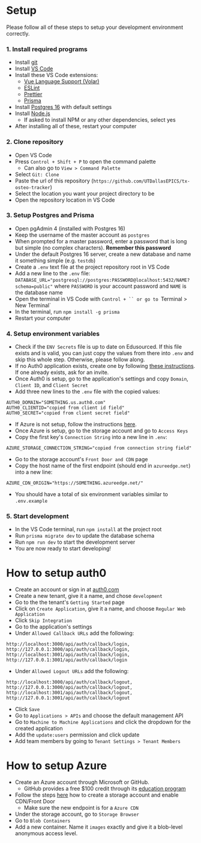 # Setup

Please follow all of these steps to setup your development environment correctly.

### 1. Install required programs

- Install [git](https://git-scm.com/)
- Install [VS Code](https://code.visualstudio.com/)
- Install these VS Code extensions:
  - [Vue Language Support (Volar)](https://marketplace.visualstudio.com/items?itemName=Vue.volar)
  - [ESLint](https://marketplace.visualstudio.com/items?itemName=dbaeumer.vscode-eslint)
  - [Prettier](https://marketplace.visualstudio.com/items?itemName=esbenp.prettier-vscode)
  - [Prisma](https://marketplace.visualstudio.com/items?itemName=Prisma.prisma)
- Install [Postgres 16](https://www.postgresql.org/download/) with default settings
- Install [Node.js](https://nodejs.org/en)
  - If asked to install NPM or any other dependencies, select yes
- After installing all of these, restart your computer

### 2. Clone repository

- Open VS Code
- Press `Control + Shift + P` to open the command palette
  - Can also go to `View > Command Palette`
- Select `Git: Clone`
- Paste the url of this repository (`https://github.com/UTDallasEPICS/tx-osteo-tracker`)
- Select the location you want your project directory to be
- Open the repository location in VS Code

### 3. Setup Postgres and Prisma

- Open pgAdmin 4 (installed with Postgres 16)
- Keep the username of the master account as `postgres`
- When prompted for a master password, enter a password that is long but simple (no complex characters). **Remember this password**
- Under the default Postgres 16 server, create a new database and name it something simple (e.g. `testdb`)
- Create a `.env` text file at the project repository root in VS Code
- Add a new line to the `.env` file: `DATABASE_URL="postgresql://postgres:PASSWORD@localhost:5432/NAME?schema=public"` where `PASSWORD` is your account password and `NAME` is the database name
- Open the terminal in VS Code with `Control + `` or go to `Terminal > New Terminal`
- In the terminal, run `npm install -g prisma`
- Restart your computer

### 4. Setup environment variables

- Check if the `ENV Secrets` file is up to date on Edusourced. If this file exists and is valid, you can just copy the values from there into `.env` and skip this whole step. Otherwise, please follow along.
- If no Auth0 application exists, create one by following [these instructions](#how-to-setup-auth0). If one already exists, ask for an invite.
- Once Auth0 is setup, go to the application's settings and copy `Domain`, `Client ID`, and `Client Secret`
- Add three new lines to the `.env` file with the copied values:

```
AUTH0_DOMAIN="SOMETHING.us.auth0.com"
AUTH0_CLIENTID="copied from client id field"
AUTH0_SECRET="copied from client secret field"
```

- If Azure is not setup, follow the instructions [here](#how-to-setup-azure).
- Once Azure is setup, go to the storage account and go to `Access Keys`
- Copy the first key's `Connection String` into a new line in `.env`:

```
AZURE_STORAGE_CONNECTION_STRING="copied from connection string field"
```

- Go to the storage account's `Front Door and CDN` page
- Copy the host name of the first endpoint (should end in `azureedge.net`) into a new line:

```
AZURE_CDN_ORIGIN="https://SOMETHING.azureedge.net/"
```

- You should have a total of six environment variables similar to `.env.example`

### 5. Start development

- In the VS Code terminal, run `npm install` at the project root
- Run `prisma migrate dev` to update the database schema
- Run `npm run dev` to start the development server
- You are now ready to start developing!

# How to setup auth0

- Create an account or sign in at [auth0.com](https://auth0.com/)
- Create a new tenant, give it a name, and chose `development`
- Go to the the tenant's `Getting Started` page
- Click on `Create Application`, give it a name, and choose `Regular Web Application`
- Click `Skip Integration`
- Go to the application's settings
- Under `Allowed Callback URLs` add the following:

```
http://localhost:3000/api/auth/callback/login,
http://127.0.0.1:3000/api/auth/callback/login,
http://localhost:3001/api/auth/callback/login,
http://127.0.0.1:3001/api/auth/callback/login
```

- Under `Allowed Logout URLs` add the following:

```
http://localhost:3000/api/auth/callback/logout,
http://127.0.0.1:3000/api/auth/callback/logout,
http://localhost:3001/api/auth/callback/logout,
http://127.0.0.1:3001/api/auth/callback/logout
```

- Click `Save`
- Go to `Applications > APIs` and choose the default management API
- Go to `Machine to Machine Applications` and click the dropdown for the created application
- Add the `update:users` permission and click update
- Add team members by going to `Tenant Settings > Tenant Members`

# How to setup Azure

- Create an Azure account through Microsoft or GitHub.
  - GitHub provides a free $100 credit through its [education program](https://education.github.com/)
- Follow the steps [here](https://learn.microsoft.com/en-us/azure/cdn/cdn-create-a-storage-account-with-cdn) how to create a storage account and enable CDN/Front Door
  - Make sure the new endpoint is for a `Azure CDN`
- Under the storage account, go to `Storage Browser`
- Go to `Blob Containers`
- Add a new container. Name it `images` exactly and give it a blob-level anonymous access level.
